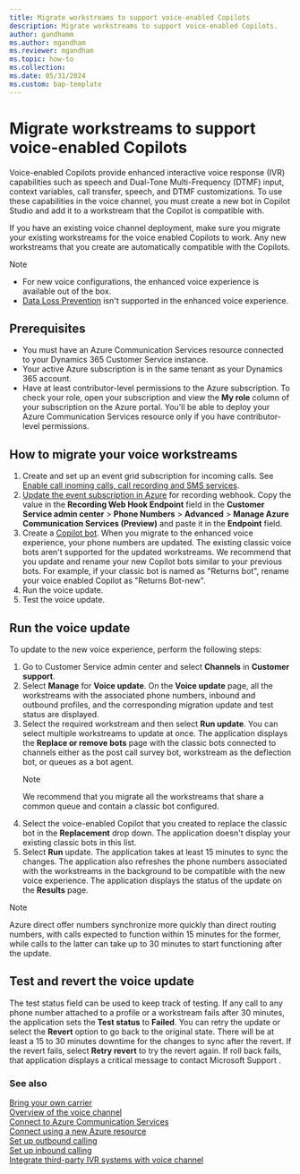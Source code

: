 ```yaml
---
title: Migrate workstreams to support voice-enabled Copilots
description: Migrate workstreams to support voice-enabled Copilots.
author: gandhamm
ms.author: mgandham
ms.reviewer: mgandham
ms.topic: how-to 
ms.collection: 
ms.date: 05/31/2024
ms.custom: bap-template
---
```


# Migrate workstreams to support voice-enabled Copilots

Voice-enabled Copilots provide enhanced interactive voice response (IVR) capabilities such as speech and Dual-Tone Multi-Frequency (DTMF) input, context variables, call transfer, speech, and DTMF customizations. To use these capabilities in the voice channel, you must create a new bot in Copilot Studio and add it to a workstream that the Copilot is compatible with. 

If you have an existing voice channel deployment, make sure you migrate your existing workstreams for the voice enabled Copilots to work. Any new workstreams that you create are automatically compatible with the Copilots.

   > [!NOTE]
   > - For new voice configurations, the enhanced voice experience is available out of the box.
   > - [Data Loss Prevention](/power-platform/admin/wp-data-loss-prevention) isn't supported in the enhanced voice experience. 

## Prerequisites

- You must have an Azure Communication Services resource connected to your Dynamics 365 Customer Service instance.
- Your active Azure subscription is in the same tenant as your Dynamics 365 account.
- Have at least contributor-level permissions to the Azure subscription. To check your role, open your subscription and view the **My role** column of your subscription on the Azure portal. You'll be able to deploy your Azure Communication Services resource only if you have contributor-level permissions.

## How to migrate your voice workstreams

1. Create and set up an event grid subscription for incoming calls. See [Enable call inoming calls, call recording and SMS services](voice-channel-connect-existing-resource.md#enable-incoming-calls-call-recording-and-sms-services).
1. [Update the event subscription in Azure](/azure/communication-services/quickstarts/events/subscribe-to-events?pivots=platform-azp#update-event-subscription) for recording webhook. Copy the value in the **Recording Web Hook Endpoint** field in the **Customer Service admin center** > **Phone Numbers** > **Advanced** > **Manage Azure Communication Services (Preview)** and paste it in the **Endpoint** field.
1. Create a [Copilot bot](/microsoft-copilot-studio/voice-build-from-template). When you migrate to the enhanced voice experience, your phone numbers are updated. The existing classic voice bots aren't supported for the updated workstreams. We recommend that you update and rename your new Copilot bots similar to your previous bots. For example, if your classic bot is named as "Returns bot", rename your voice enabled Copilot as "Returns Bot-new".
1. Run the voice update.
1. Test the voice update.

## Run the voice update

To update to the new voice experience, perform the following steps:

1. Go to Customer Service admin center and select **Channels** in **Customer support**.
1. Select **Manage** for **Voice update**. On the **Voice update** page, all the workstreams with the associated phone numbers, inbound and outbound profiles, and the corresponding migration update and test status are displayed.
1. Select the required workstream and then select **Run update**. You can select multiple workstreams to update at once. The application displays the **Replace or remove bots** page with the classic bots connected to channels either as the post call survey bot, workstream as the deflection bot, or queues as a bot agent.
    > [!NOTE]
    > We recommend that you migrate all the workstreams that share a common queue and contain a classic bot configured.
1. Select the voice-enabled Copilot that you created to replace the classic bot in the **Replacement** drop down. The application doesn't display your existing classic bots in this list.
1. Select **Run** update. The application takes at least 15 minutes to sync the changes. The application also refreshes the phone numbers associated with the workstreams in the background to be compatible with the new voice experience. The application displays the status of the update on the **Results** page.

> [!NOTE]
> Azure direct offer numbers synchronize more quickly than direct routing numbers, with calls expected to function within 15 minutes for the former, while calls to the latter can take up to 30 minutes to start functioning after the update.

## Test and revert the voice update

The test status field can be used to keep track of testing. If any call to any phone number attached to a profile or a workstream fails after 30 minutes, the application sets the **Test status** to **Failed**. You can retry the update or select the **Revert** option to go back to the original state. There will be at least a 15 to 30 minutes downtime for the changes to sync after the revert. If the revert fails, select **Retry revert**  to try the revert again.
If roll back fails, that application displays a critical message to contact Microsoft Support .

### See also

[Bring your own carrier](voice-channel-bring-your-own-number.md)  
[Overview of the voice channel](voice-channel.md)  
[Connect to Azure Communication Services](voice-channel-acs-resource.md)  
[Connect using a new Azure resource](voice-channel-connect-new-resource.md)  
[Set up outbound calling](voice-channel-outbound-calling.md)  
[Set up inbound calling](../voice-channel-route-queues.md)  
[Integrate third-party IVR systems with voice channel](voice-channel-contextual-transfer-external-ivr.md)  
